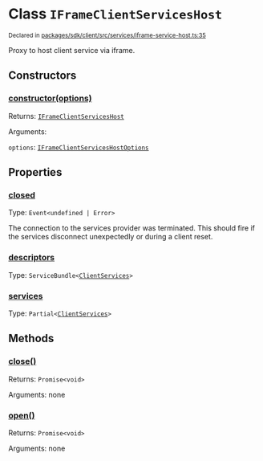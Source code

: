 # Class `IFrameClientServicesHost`
<sub>Declared in [packages/sdk/client/src/services/iframe-service-host.ts:35](https://github.com/dxos/dxos/blob/175437b91/packages/sdk/client/src/services/iframe-service-host.ts#L35)</sub>


Proxy to host client service via iframe.

## Constructors
### [constructor(options)](https://github.com/dxos/dxos/blob/175437b91/packages/sdk/client/src/services/iframe-service-host.ts#L47)




Returns: <code>[IFrameClientServicesHost](/api/@dxos/client/classes/IFrameClientServicesHost)</code>

Arguments: 

`options`: <code>[IFrameClientServicesHostOptions](/api/@dxos/client/types/IFrameClientServicesHostOptions)</code>



## Properties
### [closed](https://github.com/dxos/dxos/blob/175437b91/packages/sdk/client/src/services/iframe-service-host.ts#L36)
Type: <code>Event&lt;undefined | Error&gt;</code>

The connection to the services provider was terminated.
This should fire if the services disconnect unexpectedly or during a client reset.

### [descriptors](https://github.com/dxos/dxos/blob/175437b91/packages/sdk/client/src/services/iframe-service-host.ts#L109)
Type: <code>ServiceBundle&lt;[ClientServices](/api/@dxos/client/types/ClientServices)&gt;</code>



### [services](https://github.com/dxos/dxos/blob/175437b91/packages/sdk/client/src/services/iframe-service-host.ts#L113)
Type: <code>Partial&lt;[ClientServices](/api/@dxos/client/types/ClientServices)&gt;</code>




## Methods
### [close()](https://github.com/dxos/dxos/blob/175437b91/packages/sdk/client/src/services/iframe-service-host.ts#L122)




Returns: <code>Promise&lt;void&gt;</code>

Arguments: none




### [open()](https://github.com/dxos/dxos/blob/175437b91/packages/sdk/client/src/services/iframe-service-host.ts#L117)




Returns: <code>Promise&lt;void&gt;</code>

Arguments: none




